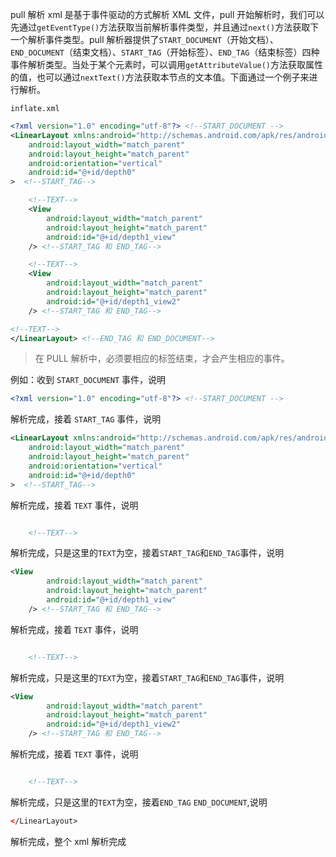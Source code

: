 pull 解析 xml 是基于事件驱动的方式解析 XML 文件，pull 开始解析时，我们可以先通过`getEventType()`方法获取当前解析事件类型，并且通过`next()`方法获取下一个解析事件类型。pull 解析器提供了`START_DOCUMENT`（开始文档）、`END_DOCUMENT`（结束文档）、`START_TAG`（开始标签）、`END_TAG`（结束标签）四种事件解析类型。当处于某个元素时，可以调用`getAttributeValue()`方法获取属性的值，也可以通过`nextText()`方法获取本节点的文本值。下面通过一个例子来进行解析。

`inflate.xml`

```xml
<?xml version="1.0" encoding="utf-8"?> <!--START_DOCUMENT -->
<LinearLayout xmlns:android="http://schemas.android.com/apk/res/android"
    android:layout_width="match_parent"
    android:layout_height="match_parent"
    android:orientation="vertical"
    android:id="@+id/depth0"
>  <!--START_TAG-->

    <!--TEXT-->
    <View 
        android:layout_width="match_parent"
        android:layout_height="match_parent"
        android:id="@+id/depth1_view"
    /> <!--START_TAG 和 END_TAG-->

    <!--TEXT-->
    <View
        android:layout_width="match_parent"
        android:layout_height="match_parent"
        android:id="@+id/depth1_view2"
    /> <!--START_TAG 和 END_TAG-->

<!--TEXT-->
</LinearLayout> <!--END_TAG 和 END_DOCUMENT-->
```
> 在 PULL 解析中，必须要相应的标签结束，才会产生相应的事件。

例如：收到 `START_DOCUMENT` 事件，说明
```xml
<?xml version="1.0" encoding="utf-8"?> <!--START_DOCUMENT -->
```
解析完成，接着 `START_TAG` 事件，说明
```xml
<LinearLayout xmlns:android="http://schemas.android.com/apk/res/android"
    android:layout_width="match_parent"
    android:layout_height="match_parent"
    android:orientation="vertical"
    android:id="@+id/depth0"
>  <!--START_TAG-->
```
解析完成，接着 `TEXT` 事件，说明
```xml

    <!--TEXT-->
```
解析完成，只是这里的`TEXT`为空，接着`START_TAG`和`END_TAG`事件，说明
```xml
<View 
        android:layout_width="match_parent"
        android:layout_height="match_parent"
        android:id="@+id/depth1_view"
    /> <!--START_TAG 和 END_TAG-->
```
解析完成，接着 `TEXT` 事件，说明
```xml

    <!--TEXT-->
```
解析完成，只是这里的`TEXT`为空，接着`START_TAG`和`END_TAG`事件，说明
```xml
<View
        android:layout_width="match_parent"
        android:layout_height="match_parent"
        android:id="@+id/depth1_view2"
    /> <!--START_TAG 和 END_TAG-->
```
解析完成，接着 `TEXT` 事件，说明
```xml

    <!--TEXT-->
```
解析完成，只是这里的`TEXT`为空，接着`END_TAG` `END_DOCUMENT`,说明
```xml
</LinearLayout>
```
解析完成，整个 xml 解析完成


